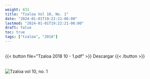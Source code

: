 ```yaml
---
weight: 831
title: "Tzaloa Vol 10, No. 1"
date: "2024-01-01T19:22:21-06:00"
lastmod: "2024-01-01T19:22:21-06:00"
draft: false
toc: true
tags: ["tzaloa", "2018"]
---
```

######
{{< button file="Tzaloa 2018 10 - 1.pdf" >}}   Descargar {{< /button >}} 
######
![Tzaloa vol 10, no. 1](images/portada/10-1.jpeg)
